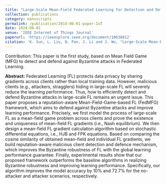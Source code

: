 ```yaml
---
title: "Large-Scale Mean-Field Federated Learning for Detection and Defense against Byzantine Attacks in IoT"
collection: publications
category: manuscripts
permalink: /publication/2014-08-01-paper-IoT
date: 2024-08-01
venue: 'IEEE Internet of Things Journal'
paperurl: 'https://ieeexplore.ieee.org/document/10638812'
citation: 'K. Sun, L. Liu, Q. Pan, J. Li and J. Wu, "Large-Scale Mean-Field Federated Learning for Detection and Defense: A Byzantine Robustness Approach in IoT," in IEEE Internet of Things Journal, doi: 10.1109/JIOT.2024.3409610.'
---
```


Contribution: This paper is the first study, based on Mean Field Game (MFG) to detect and defend against Byzantine attacks in Federated Learning.

**Abstract:** Federated Learning (FL) protects data privacy by sharing gradients across clients rather than local training data. However, malicious clients (e.g., attackers, stragglers) hiding in large-scale FL will severely reduce the learning performance. Thus, how to efficiently detect and defend Byzantine attacks in large-scale FL remains an urgent issue. This paper proposes a reputation-aware Mean-Field-Game-based FL (FedMFG) framework, which aims to defend against Byzantine attacks and improve learning performance. Precisely, we first model the process of large-scale FL as a mean-field game problem across clients and prove the existence and uniqueness of mean-field FL gradients (i.e., Nash equilibrium). We then design a mean-field FL gradient calculation algorithm based on stochastic differential equations, i.e., HJB and FPK equations. Based on comparing the cosine similarity of obtained mean-field and individual FL gradients, we build reputation-aware malicious client detection and defence mechanism, which improves the Byzantine robustness of FL with the global learning performance guarantee. Finally, experimental results show that our proposed framework outperforms the baseline algorithms in realizing Byzantine robustness and improving learning performance. Specifically, our algorithm improves the model accuracy by 10% and 72.7% for the no-attacker and attacker scenarios, respectively.

